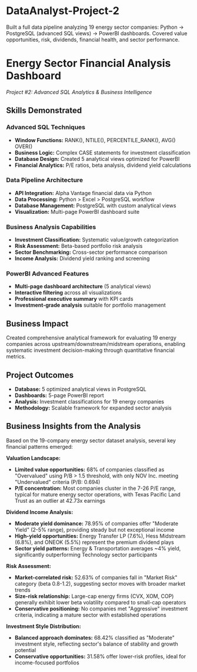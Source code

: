 


# DataAnalyst-Project-2
Built a full data pipeline analyzing 19 energy sector companies: Python → PostgreSQL (advanced SQL views) → PowerBI dashboards. Covered value opportunities, risk, dividends, financial health, and sector performance.



# Energy Sector Financial Analysis Dashboard
*Project #2: Advanced SQL Analytics & Business Intelligence*

## Skills Demonstrated

### Advanced SQL Techniques
- **Window Functions:** RANK(), NTILE(), PERCENTILE_RANK(), AVG() OVER()
- **Business Logic:** Complex CASE statements for investment classification
- **Database Design:** Created 5 analytical views optimized for PowerBI
- **Financial Analytics:** P/E ratios, beta analysis, dividend yield calculations

### Data Pipeline Architecture
- **API Integration:** Alpha Vantage financial data via Python
- **Data Processing:** Python > Excel > PostgreSQL workflow
- **Database Management:** PostgreSQL with custom analytical views
- **Visualization:** Multi-page PowerBI dashboard suite

### Business Analysis Capabilities
- **Investment Classification:** Systematic value/growth categorization
- **Risk Assessment:** Beta-based portfolio risk analysis  
- **Sector Benchmarking:** Cross-sector performance comparison
- **Income Analysis:** Dividend yield ranking and screening


### PowerBI Advanced Features
- **Multi-page dashboard architecture** (5 analytical views)
- **Interactive filtering** across all visualizations
- **Professional executive summary** with KPI cards
- **Investment-grade analysis** suitable for portfolio management

## Business Impact
Created comprehensive analytical framework for evaluating 19 energy companies across upstream/downstream/midstream operations, enabling systematic investment decision-making through quantitative financial metrics.

## Project Outcomes
- **Database:** 5 optimized analytical views in PostgreSQL
- **Dashboards:** 5-page PowerBI report
- **Analysis:** Investment classifications for 19 energy companies
- **Methodology:** Scalable framework for expanded sector analysis



## Business Insights from the Analysis

Based on the 19-company energy sector dataset analysis, several key financial patterns emerged:

**Valuation Landscape:**
- **Limited value opportunities:** 68% of companies classified as "Overvalued" using P/B > 1.5 threshold, with only NOV Inc. meeting "Undervalued" criteria (P/B: 0.694)
- **P/E concentration:** Most companies cluster in the 7-26 P/E range, typical for mature energy sector operations, with Texas Pacific Land Trust as an outlier at 42.73x earnings

**Dividend Income Analysis:**
- **Moderate yield dominance:** 78.95% of companies offer "Moderate Yield" (2-5% range), providing steady but not exceptional income
- **High-yield opportunities:** Energy Transfer LP (7.6%), Hess Midstream (6.8%), and ONEOK (5.5%) represent the premium dividend plays
- **Sector yield patterns:** Energy & Transportation averages ~4% yield, significantly outperforming Technology sector participants

**Risk Assessment:**
- **Market-correlated risk:** 52.63% of companies fall in "Market Risk" category (beta 0.8-1.2), suggesting sector moves with broader market trends
- **Size-risk relationship:** Large-cap energy firms (CVX, XOM, COP) generally exhibit lower beta volatility compared to small-cap operators
- **Conservative positioning:** No companies met "Aggressive" investment criteria, indicating a mature sector with established operations

**Investment Style Distribution:**
- **Balanced approach dominates:** 68.42% classified as "Moderate" investment style, reflecting sector's balance of stability and growth potential
- **Conservative opportunities:** 31.58% offer lower-risk profiles, ideal for income-focused portfolios

